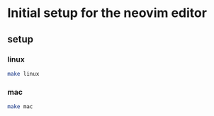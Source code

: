# Initial setup for the neovim editor

## setup

### linux
```sh
make linux
```

### mac
```sh
make mac
```
